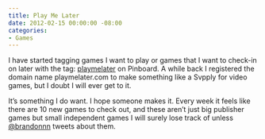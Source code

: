 ```yaml
---
title: Play Me Later
date: 2012-02-15 00:00:00 -08:00
categories:
- Games
---
```


<p>I have started tagging games I want to play or games that I want to check-in on later with the tag: <a href="http://pinboard.in/u:torrez/t:playmelater/">playmelater</a> on Pinboard. A while back I registered the domain name playmelater.com to make something like a Svpply for video games, but I doubt I will ever get to it.</p>

<p>It’s something I do want. I hope someone makes it. Every week it feels like there are 10 new games to check out, and these aren’t just big publisher games but small independent games I will surely lose track of unless <a href="https://twitter.com/#!/brandonnn">@brandonnn</a> tweets about them.</p>
